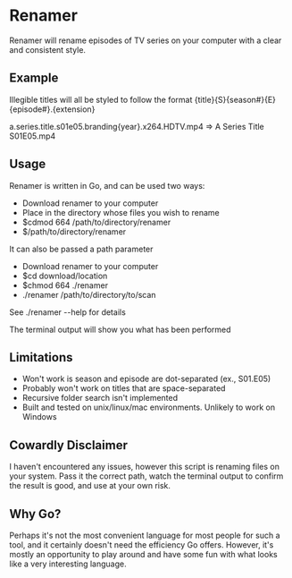 # Renamer

Renamer will rename episodes of TV series on your computer with a clear and consistent style.

## Example

Illegible titles will all be styled to follow the format {title}{S}{season#}{E}{episode#}.{extension}

a.series.title.s01e05.branding{year}.x264.HDTV.mp4  =>  A Series Title S01E05.mp4

## Usage

Renamer is written in Go, and can be used two ways:

- Download renamer to your computer
- Place in the directory whose files you wish to rename
- $cdmod 664 /path/to/directory/renamer
- $/path/to/directory/renamer

It can also be passed a path parameter

- Download renamer to your computer
- $cd download/location
- $chmod 664 ./renamer
- ./renamer /path/to/directory/to/scan

See ./renamer --help for details


The terminal output will show you what has been performed

## Limitations

- Won't work is season and episode are dot-separated (ex., S01.E05)
- Probably won't work on titles that are space-separated
- Recursive folder search isn't implemented
- Built and tested on unix/linux/mac environments. Unlikely to work on Windows

## Cowardly Disclaimer

I haven't encountered any issues, however this script is renaming files on your system. Pass it the correct path, watch the terminal output to confirm the result is good, and use at your own risk.

## Why Go?

Perhaps it's not the most convenient language for most people for such a tool, and it certainly doesn't need the efficiency Go offers. However, it's mostly an opportunity to play around and have some fun with what looks like a very interesting language.
